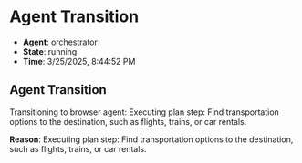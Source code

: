 # Agent Transition

- **Agent**: orchestrator
- **State**: running
- **Time**: 3/25/2025, 8:44:52 PM

## Agent Transition

Transitioning to browser agent: Executing plan step: Find transportation options to the destination, such as flights, trains, or car rentals.

**Reason**: Executing plan step: Find transportation options to the destination, such as flights, trains, or car rentals.

